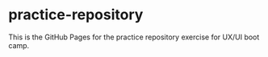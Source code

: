 # practice-repository

This is the GitHub Pages for the practice repository exercise for UX/UI boot camp.
